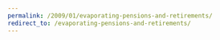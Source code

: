 ```yaml
---
permalink: /2009/01/evaporating-pensions-and-retirements/
redirect_to: /evaporating-pensions-and-retirements/
---
```

